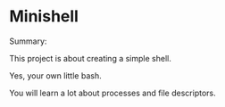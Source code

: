 # Minishell

Summary:

This project is about creating a simple shell.

Yes, your own little bash.

You will learn a lot about processes and file descriptors.

